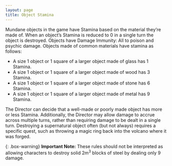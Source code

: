 ```yaml
---
layout: page
title: Object Stamina
---
```


Mundane objects in the game have Stamina based on the material they’re made of. When an object’s Stamina is reduced to 0 <span class="changed-text">in a single turn</span> the object is destroyed. Objects have Damage Immunity: All to poison and psychic damage. Objects made of common materials have stamina as follows:
- A size 1 object or 1 square of a larger object made of glass has 1 Stamina.
- A size 1 object or 1 square of a larger object made of wood has 3 Stamina.
- A size 1 object or 1 square of a larger object made of stone has 6 Stamina.
- A size 1 object or 1 square of a larger object made of metal has 9 Stamina.

The Director can decide that a well-made or poorly made object has more or less Stamina. <span class="changed-text">Additionally, the Director may allow damage to accrue across multiple turns, rather than requiring damage to be dealt in a single turn.</span>
Destroying a supernatural object often (but not always) requires a specific quest, such as throwing a magic ring back into the volcano where it was forged.

{: .box-warning}
**Important Note:** These rules should not be interpreted as allowing characters to destroy solid 2m<sup>3</sup> blocks of steel by dealing only 9 damage.